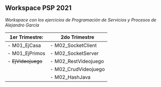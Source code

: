 ## Workspace PSP 2021

*Workspace con los ejercicios de Programación de Servicios y Procesos de Alejandro García*

| 1er Trimestre: | 2do Trimestre |
| -------------- | ------------- |
| - M01_EjCasa | - M02_SocketClient |
| - M01_EjPrimos | - M02_SocketServer |
| - ~~EjVideojuego~~ | - M02_RestVideojuego |
| | - M02_CrudVideojuego |
| | - M02_HashJava |


